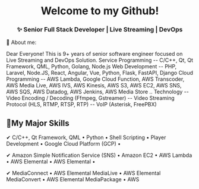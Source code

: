 <h1 align="center">Welcome to my Github!</h1>

<h3 align='center'>
 ✨ Senior Full Stack Developer | Live Streaming | DevOps
</h4>
📜 About me:
<p>
Dear Everyone! This is 9+ years of senior software engineer focused on Live Streaming and DevOps Solution.
Service Programming
-- C/C++, Qt, Qt Framework, QML, Python, Golang, Node.js
Web Development
-- PHP, Laravel, Node.JS, React, Angular, Vue, Python, Flask, FastAPI, Django
Cloud Programming
-- AWS Lambda, Google Cloud Function, AWS Transcoder, AWS Media Live, AWS IVS, AWS Kinesis, AWS S3, AWS
EC2, AWS SNS, AWS SQS, AWS Datadog, AWS Jenkins, AWS Media Store ..
Technology
-- Video Encoding / Decoding (Ffmpeg, Gstreamer)
-- Video Streaming Protocol (HLS, RTMP, RTSP, RTP)
-- VoIP (Asterisk, FreePBX)
</p>
<h2>🥇My Major Skills</h2>
✔ C/C++, Qt Framework, QML • Python • Shell Scripting • Player Development • Google Cloud Platform (GCP) • <br>

✔ Amazon Simple Notification Service (SNS) • Amazon EC2 • AWS Lambda • AWS Elemental • AWS Elemental • <br>

✔ MediaConnect • AWS Elemental MediaLive • AWS Elemental MediaConvert • AWS Elemental MediaPackage • AWS <br>
</p>
